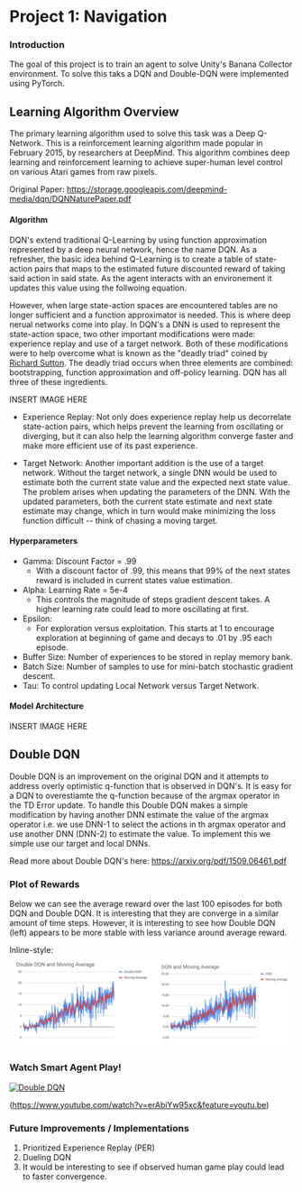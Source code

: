# Project 1: Navigation

### Introduction

The goal of this project is to train an agent to solve Unity's Banana Collector environment. To solve this taks a DQN and Double-DQN were implemented using PyTorch. 

## Learning Algorithm Overview

The primary learning algorithm used to solve this task was a Deep Q-Network. This is a reinforcement learning algorithm made popular in February 2015, by researchers at DeepMind. This algorithm combines deep learning and reinforcement learning to achieve super-human level control on various Atari games from raw pixels. 

Original Paper: https://storage.googleapis.com/deepmind-media/dqn/DQNNaturePaper.pdf

#### Algorithm

DQN's extend traditional Q-Learning by using function approximation represented by a deep neural network, hence the name DQN. As a refresher, the basic idea behind Q-Learning is to create a table of state-action pairs that maps to the estimated future discounted reward of taking said action in said state. As the agent interacts with an environement it updates this value using the follwoing equation. 

However, when large state-action spaces are encountered tables are no longer sufficient and a function approximator is needed. This is where deep nerual networks come into play. In DQN's a DNN is used to represent the state-action space, two other important modifications were made: experience replay and use of a target network. Both of these modifications were to help overcome what is known as the "deadly triad" coined by [Richard Sutton](https://en.wikipedia.org/wiki/Richard_S._Sutton). The deadly triad occurs when three elements are combined: bootstrapping, function approximation and off-policy learning. DQN has all three of these ingredients. 

INSERT IMAGE HERE 

- Experience Replay: Not only does experience replay help us decorrelate state-action pairs, which helps prevent the learning from oscillating or diverging,  but it can also help the learning algorithm converge faster and make more efficient use of its past experience. 
   
- Target Network: Another important addition is the use of a target network. Without the target network, a single DNN would be used to estimate both the current state value and the expected next state value. The problem arises when updating the parameters of the DNN. With the updated parameters, both the current state estimate and next state estimate may change, which in turn would make minimizing the loss function difficult -- think of chasing a moving target. 

#### Hyperparameters
- Gamma: Discount Factor = .99
    - With a discount factor of .99, this means that 99% of the next states reward is included in current states value estimation. 
- Alpha: Learning Rate = 5e-4
    - This controls the magnitude of steps gradient descent takes. A higher learning rate could lead to more oscillating at first. 
- Epsilon: 
    - For exploration versus exploitation. This starts at 1 to encourage exploration at beginning of game and decays to .01 by .95 each episode. 
- Buffer Size: Number of experiences to be stored in replay memory bank. 
- Batch Size: Number of samples to use for mini-batch stochastic gradient descent. 
- Tau: To control updating Local Network versus Target Network. 

#### Model Architecture

INSERT IMAGE HERE 

## Double DQN 

Double DQN is an improvement on the original DQN and it attempts to address overly optimistic q-function that is observed in DQN's. It is easy for a DQN to overestiamte the q-function because of the argmax operator in the TD Error update. To handle this Double DQN makes a simple modification by having another DNN estimate the value of the argmax operator i.e. we use DNN-1 to select the actions in th argmax operator and use another DNN (DNN-2) to estimate the value. To implement this we simple use our target and local DNNs. 

Read more about Double DQN's here: https://arxiv.org/pdf/1509.06461.pdf

### Plot of Rewards

Below we can see the average reward over the last 100 episodes for both DQN and Double DQN. It is interesting that they are converge in a similar amount of time steps. However, it is interesting to see how Double DQN (left) appears to be more stable with less variance around average reward. 

Inline-style: 
![alt text](https://github.com/cloud36/navigation_drlnd/blob/master/dqn_double_dqn_rewards.png)


### Watch Smart Agent Play!
[![Double DQN](https://user-images.githubusercontent.com/10624937/42135619-d90f2f28-7d12-11e8-8823-82b970a54d7e.gif)](https://www.youtube.com/watch?v=erAbiYw95xc&feature=youtu.be)

(https://www.youtube.com/watch?v=erAbiYw95xc&feature=youtu.be)

### Future Improvements / Implementations 

1. Prioritized Experience Replay (PER)
2. Dueling DQN 
3. It would be interesting to see if observed human game play could lead to faster convergence. 
   
   
